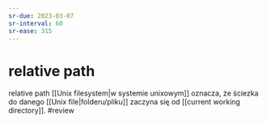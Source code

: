 ```yaml
---
sr-due: 2023-03-07
sr-interval: 60
sr-ease: 315
---
```


# relative path
relative path [[Unix filesystem|w systemie unixowym]] oznacza, że ściezka do danego [[Unix file|folderu/pliku]] zaczyna się od [[current working directory]].
#review